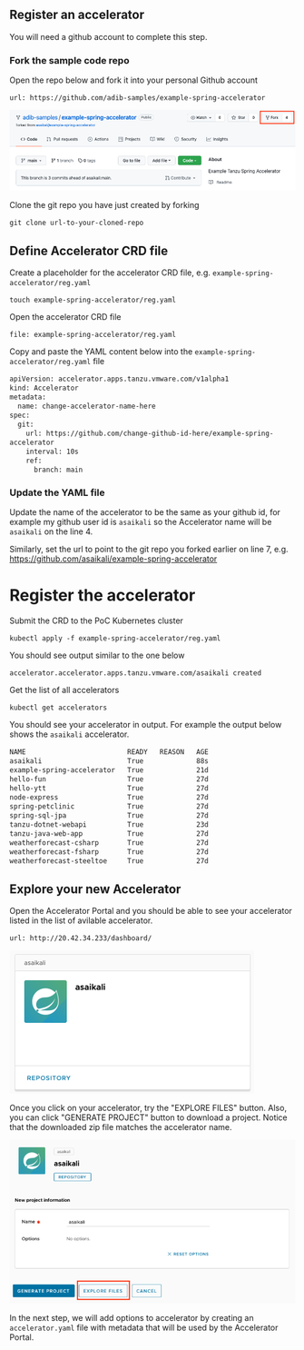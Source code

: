 ## Register an accelerator 

You will need a github account to complete this step. 

### Fork the sample code repo 

Open the repo below and fork it into your personal Github account

```dashboard:open-url
url: https://github.com/adib-samples/example-spring-accelerator
```

![Fork Github project](images/fork.png)

Clone the git repo you have just created by forking

``` execute 
git clone url-to-your-cloned-repo
```

## Define Accelerator CRD file 

Create a placeholder for the accelerator CRD file, e.g. `example-spring-accelerator/reg.yaml`

```execute 
touch example-spring-accelerator/reg.yaml
```

Open the accelerator CRD file

```editor:open-file
file: example-spring-accelerator/reg.yaml
```

Copy and paste the YAML content below into the `example-spring-accelerator/reg.yaml` file 

```copy
apiVersion: accelerator.apps.tanzu.vmware.com/v1alpha1
kind: Accelerator
metadata:
  name: change-accelerator-name-here
spec:
  git:
    url: https://github.com/change-github-id-here/example-spring-accelerator
    interval: 10s
    ref:
      branch: main
```

### Update the YAML file

Update the name of the accelerator to be the same as your github id, for 
example my github user id is `asaikali` so the Accelerator name will be 
`asaikali` on the line 4.

Similarly, set the url to point to the git repo you forked earlier on line 7,
e.g. https://github.com/asaikali/example-spring-accelerator


# Register the accelerator 

Submit the CRD to the PoC Kubernetes cluster 

```execute
kubectl apply -f example-spring-accelerator/reg.yaml
```

You should see output similar to the one below 
```text
accelerator.accelerator.apps.tanzu.vmware.com/asaikali created
```

Get the list of all accelerators 
```execute 
kubectl get accelerators 
```

You should see your accelerator in output. For example the output 
below shows the `asaikali` accelerator.

```text
NAME                         READY   REASON   AGE
asaikali                     True             88s
example-spring-accelerator   True             21d
hello-fun                    True             27d
hello-ytt                    True             27d
node-express                 True             27d
spring-petclinic             True             27d
spring-sql-jpa               True             27d
tanzu-dotnet-webapi          True             23d
tanzu-java-web-app           True             27d
weatherforecast-csharp       True             27d
weatherforecast-fsharp       True             27d
weatherforecast-steeltoe     True             27d
```

## Explore your new Accelerator

Open the Accelerator Portal and you should be able to see your accelerator 
listed in the list of avilable accelerator.

```dashboard:open-url
url: http://20.42.34.233/dashboard/
```

![Initial Accelerator](images/initial-accelerator.png)

Once you click on your accelerator, try the "EXPLORE FILES" button.
Also, you can click "GENERATE PROJECT" button to download a project.
Notice that the downloaded zip file matches the accelerator name.

![Inside Accelerator](images/inside-accelerator.png)

In the next step, we will add options to accelerator by creating an 
`accelerator.yaml` file with metadata that will be used by the Accelerator Portal.

